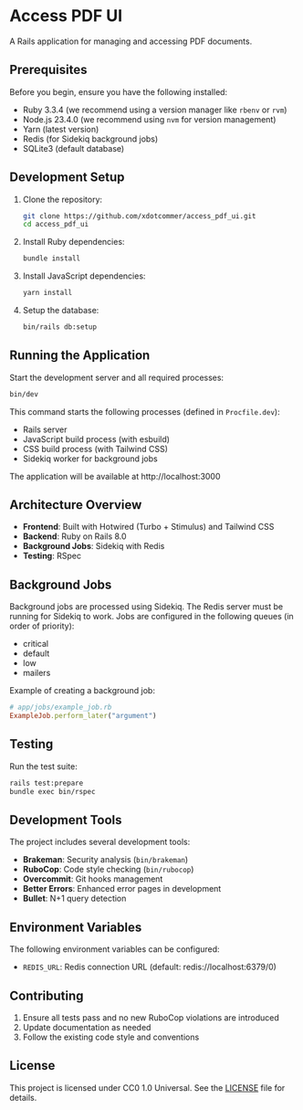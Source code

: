# Access PDF UI

A Rails application for managing and accessing PDF documents.

## Prerequisites

Before you begin, ensure you have the following installed:

* Ruby 3.3.4 (we recommend using a version manager like `rbenv` or `rvm`)
* Node.js 23.4.0 (we recommend using `nvm` for version management)
* Yarn (latest version)
* Redis (for Sidekiq background jobs)
* SQLite3 (default database)

## Development Setup

1. Clone the repository:
   ```bash
   git clone https://github.com/xdotcommer/access_pdf_ui.git
   cd access_pdf_ui
   ```

2. Install Ruby dependencies:
   ```bash
   bundle install
   ```

3. Install JavaScript dependencies:
   ```bash
   yarn install
   ```

4. Setup the database:
   ```bash
   bin/rails db:setup
   ```

## Running the Application

Start the development server and all required processes:
```bash
bin/dev
```

This command starts the following processes (defined in `Procfile.dev`):
- Rails server
- JavaScript build process (with esbuild)
- CSS build process (with Tailwind CSS)
- Sidekiq worker for background jobs

The application will be available at http://localhost:3000

## Architecture Overview

- **Frontend**: Built with Hotwired (Turbo + Stimulus) and Tailwind CSS
- **Backend**: Ruby on Rails 8.0
- **Background Jobs**: Sidekiq with Redis
- **Testing**: RSpec

## Background Jobs

Background jobs are processed using Sidekiq. The Redis server must be running for Sidekiq to work. Jobs are configured in the following queues (in order of priority):
- critical
- default
- low
- mailers

Example of creating a background job:
```ruby
# app/jobs/example_job.rb
ExampleJob.perform_later("argument")
```

## Testing

Run the test suite:
```bash
rails test:prepare
bundle exec bin/rspec
```

## Development Tools

The project includes several development tools:

- **Brakeman**: Security analysis (`bin/brakeman`)
- **RuboCop**: Code style checking (`bin/rubocop`)
- **Overcommit**: Git hooks management
- **Better Errors**: Enhanced error pages in development
- **Bullet**: N+1 query detection

## Environment Variables

The following environment variables can be configured:

- `REDIS_URL`: Redis connection URL (default: redis://localhost:6379/0)

## Contributing

1. Ensure all tests pass and no new RuboCop violations are introduced
2. Update documentation as needed
3. Follow the existing code style and conventions

## License

This project is licensed under CC0 1.0 Universal. See the [LICENSE](LICENSE) file for details.
